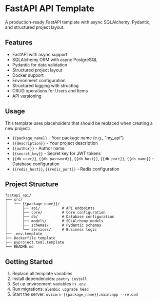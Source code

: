 # FastAPI API Template

A production-ready FastAPI template with async SQLAlchemy, Pydantic, and structured project layout.

## Features

- FastAPI with async support
- SQLAlchemy ORM with async PostgreSQL
- Pydantic for data validation
- Structured project layout
- Docker support
- Environment configuration
- Structured logging with structlog
- CRUD operations for Users and Items
- API versioning

## Usage

This template uses placeholders that should be replaced when creating a new project:

- `{{package_name}}` - Your package name (e.g., "my_api")
- `{{description}}` - Your project description
- `{{author}}` - Author name
- `{{secret_key}}` - Secret key for JWT tokens
- `{{db_user}}`, `{{db_password}}`, `{{db_host}}`, `{{db_port}}`, `{{db_name}}` - Database configuration
- `{{redis_host}}`, `{{redis_port}}` - Redis configuration

## Project Structure

```
fastapi_api/
├── src/
│   └── {{package_name}}/
│       ├── api/          # API endpoints
│       ├── core/         # Core configuration
│       ├── db/           # Database configuration
│       ├── models/       # SQLAlchemy models
│       ├── schemas/      # Pydantic schemas
│       └── services/     # Business logic
├── .env.template
├── Dockerfile.template
├── pyproject.toml.template
└── README.md
```

## Getting Started

1. Replace all template variables
2. Install dependencies: `poetry install`
3. Set up environment variables in `.env`
4. Run migrations: `alembic upgrade head`
5. Start the server: `uvicorn {{package_name}}.main:app --reload`